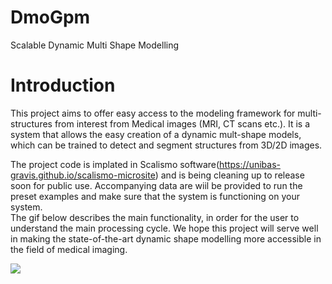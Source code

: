 # DmoGpm
Scalable Dynamic Multi Shape  Modelling


# Introduction

This project aims to offer easy access to the modeling framework for multi-structures from interest from Medical images (MRI, CT scans etc.).
It is a system that allows the easy creation of a dynamic mult-shape models, which can be trained to detect and segment structures from 3D/2D images.


The project code is implated in Scalismo software(https://unibas-gravis.github.io/scalismo-microsite) and is being cleaning up to release soon for public use.  Accompanying data are wiil be provided to run the preset examples and make sure that the 
system is functioning on your system.  
The gif below describes the main functionality, in order for the user to understand the main processing cycle. 
We hope this project will serve well in making the state-of-the-art dynamic shape modelling more accessible in the field of medical imaging.


![](DmoGpm/DMO-animation.gif)


